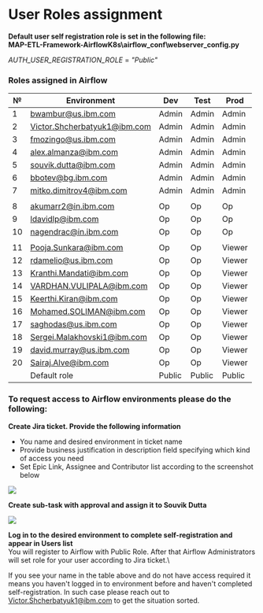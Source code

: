 # User Roles assignment

**Default user self registration role is set in the following file:**\
**MAP-ETL-Framework-AirflowK8s\airflow_conf\webserver_config.py**

_AUTH_USER_REGISTRATION_ROLE_ = _"Public"_

### Roles assigned in Airflow
| № | Environment |	Dev | Test | Prod |
| --- | --- | --- | --- | --- |
| 1 | bwambur@us.ibm.com | Admin | Admin | Admin |
| 2 | Victor.Shcherbatyuk1@ibm.com | Admin | Admin | Admin |
| 3 | fmozingo@us.ibm.com | Admin | Admin | Admin |
| 4 | alex.almanza@ibm.com | Admin | Admin | Admin |
| 5 | souvik.dutta@ibm.com | Admin | Admin | Admin |
| 6 | bbotev@bg.ibm.com | Admin | Admin | Admin |
| 7 | mitko.dimitrov4@ibm.com | Admin | Admin | Admin |
| | | | | |
| 8 | akumarr2@in.ibm.com | Op | Op | Op |
| 9 | ldavidlp@ibm.com | Op | Op | Op |
| 10 | nagendrac@in.ibm.com | Op | Op | Op |
| | | | | |
| 11 | Pooja.Sunkara@ibm.com | Op | Op | Viewer | 
| 12 | rdamelio@us.ibm.com | Op | Op | Viewer |
| 13 | Kranthi.Mandati@ibm.com | Op | Op | Viewer |
| 14 | VARDHAN.VULIPALA@ibm.com | Op | Op | Viewer |
| 15 | Keerthi.Kiran@ibm.com | Op | Op | Viewer |
| 16 | Mohamed.SOLIMAN@ibm.com | Op | Op | Viewer |
| 17 | saghodas@us.ibm.com | Op | Op | Viewer |
| 18 | Sergei.Malakhovski1@ibm.com | Op | Op | Viewer |
| 19 | david.murray@us.ibm.com | Op | Op | Viewer |
| 20 | Sairaj.Alve@ibm.com | Op | Op | Viewer |
| | Default role | Public | Public | Public |

### To request access to Airflow environments please do the following:

**Create Jira ticket. Provide the following information**
- You name and desired environment in ticket name
- Provide business justification in description field specifying which kind of access you need
- Set Epic Link, Assignee and Contributor list according to the screenshot below

<img src="https://github.ibm.com/CIO-MAP/MAP-ETL-Framework-AirflowK8s/blob/master/docs/pics/3_1.jpg">

**Create sub-task with approval and assign it to Souvik Dutta**

<img src="https://github.ibm.com/CIO-MAP/MAP-ETL-Framework-AirflowK8s/blob/master/docs/pics/3_2.jpg">

**Log in to the desired environment to complete self-registration and appear in Users list**\
You will register to Airflow with Public Role. After that Airflow Administrators will set role for your user according to Jira ticket.\

If you see your name in the table above and do not have access required it means you haven't logged in to environment before and haven't completed self-registration. In such case please reach out to Victor.Shcherbatyuk1@ibm.com to get the situation sorted.